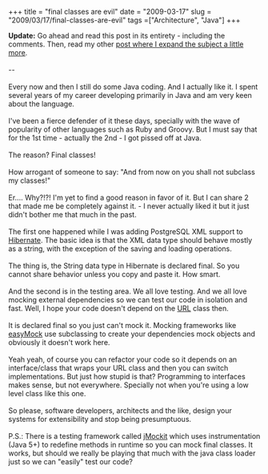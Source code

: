 +++ 
title = "final classes are evil"
date = "2009-03-17"
slug = "2009/03/17/final-classes-are-evil"
tags =["Architecture", "Java"]
+++

<p>
<strong>Update:</strong> Go ahead and read this post in its entirety - including the comments. Then, read my other <a href="http://www.leonardoborges.com/writings/2009/10/07/a-few-more-thoughts-on-final-classes/">post where I expand the subject a little more</a>. <br><br>--<br><br>Every now and then I still do some Java coding. And I actually like it. I spent several years of my career developing primarily in Java and am very keen about the language.<br><br>I've been a fierce defender of it these days, specially with the wave of popularity of other languages such as Ruby and Groovy. But I must say that for the 1st time - actually the 2nd - I got pissed off at Java.<br><br>The reason? Final classes!<br><br>How arrogant of someone to say: "And from now on you shall not subclass my classes!"<br><br>Er.... Why?!?! I'm yet to find a good reason in favor of it. But I can share 2 that made me be completely against it. - I never actually liked it but it just didn't bother me that much in the past.<br><br>The first one happened while I was adding PostgreSQL XML support to <a href="http://hibernate.org/">Hibernate</a>. The basic idea is that the XML data type should behave mostly as a string, with the exception of the saving and loading operations.<br><br>The thing is, the String data type in Hibernate is declared final. So you cannot share behavior unless you copy and paste it. How smart.<br><br>And the second is in the testing area. We all love testing. And we all love mocking external dependencies so we can test our code in isolation and fast. Well, I hope your code doesn't depend on the <a href="http://java.sun.com/j2se/1.5.0/docs/api/java/net/URL.html">URL</a> class then.<br><br>It is declared final so you just can't mock it. Mocking frameworks like <a href="http://www.easymock.org/">easyMock</a> use subclassing to create your dependencies mock objects and obviously it doesn't work here.<br><br>Yeah yeah, of course you can refactor your code so it depends on an interface/class that wraps your URL class and then you can switch implementations. But just how stupid is that? Programming to interfaces makes sense, but not everywhere. Specially not when you're using a low level class like this one.<br><br>So please, software developers, architects and the like, design your systems for extensibility and stop being presumptuous.<br><br>P.S.: There is a testing framework called <a href="https://jmockit.dev.java.net/">jMockit</a> which uses instrumentation (Java 5+) to redefine methods in runtime so you can mock final classes. It works, but should we really be playing that much with the java class loader just so we can "easily" test our code?
</p>

